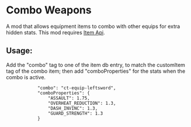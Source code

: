 # Combo Weapons

A mod that allows equipment items to combo with other equips for extra hidden stats. 
This mod requires [Item Api](https://github.com/CCDirectLink/item-api/).

## Usage:
Add the "combo" tag to one of the item db entry, to match the customItem tag of the combo item; then add "comboProperties" for the stats when the combo is active.
```
            "combo": "ct-equip-leftsword",
            "comboProperties": {
                "ASSAULT": 1.75,
                "OVERHEAT_REDUCTION": 1.3,
                "DASH_INVINC": 1.3,
                "GUARD_STRENGTH": 1.3
            }
```